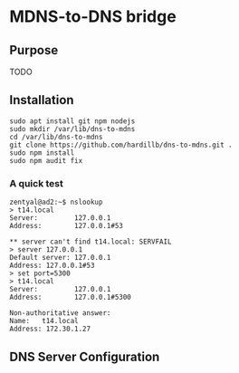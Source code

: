 # MDNS-to-DNS bridge
## Purpose
TODO

## Installation
```
sudo apt install git npm nodejs
sudo mkdir /var/lib/dns-to-mdns
cd /var/lib/dns-to-mdns
git clone https://github.com/hardillb/dns-to-mdns.git .
sudo npm install
sudo npm audit fix
```

### A quick test
```
zentyal@ad2:~$ nslookup
> t14.local
Server:         127.0.0.1
Address:        127.0.0.1#53

** server can't find t14.local: SERVFAIL
> server 127.0.0.1
Default server: 127.0.0.1
Address: 127.0.0.1#53
> set port=5300
> t14.local
Server:         127.0.0.1
Address:        127.0.0.1#5300

Non-authoritative answer:
Name:   t14.local
Address: 172.30.1.27
```

## DNS Server Configuration

